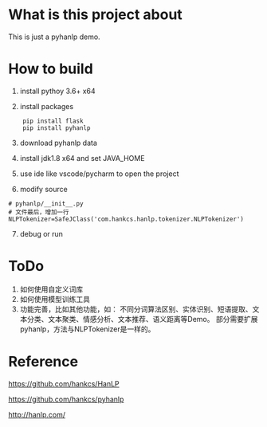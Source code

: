 What is this project about
=========
This is just a pyhanlp demo. 

How to build
============
1. install pythoy 3.6+ x64

2. install packages

```shell
    pip install flask
    pip install pyhanlp
```

3. download pyhanlp data

4. install jdk1.8 x64 and set JAVA_HOME

5. use ide like vscode/pycharm to open the project

6. modify source
```shell
# pyhanlp/__init__.py
# 文件最后，增加一行
NLPTokenizer=SafeJClass('com.hankcs.hanlp.tokenizer.NLPTokenizer')
```
7. debug or run


ToDo
=========
1. 如何使用自定义词库
2. 如何使用模型训练工具
3. 功能完善，比如其他功能，如：
不同分词算法区别、实体识别、短语提取、文本分类、文本聚类、情感分析、文本推荐、语义距离等Demo。
部分需要扩展pyhanlp，方法与NLPTokenizer是一样的。


Reference
=========
https://github.com/hankcs/HanLP

https://github.com/hankcs/pyhanlp

http://hanlp.com/
